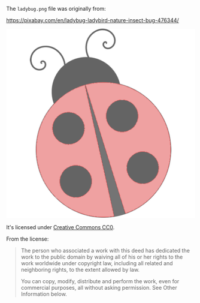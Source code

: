 The `ladybug.png` file was originally from:

https://pixabay.com/en/ladybug-ladybird-nature-insect-bug-476344/

![](ladybug.png)

It's licensed under [Creative Commons CC0][].

From the license:

> The person who associated a work with this deed has dedicated the work to the
> public domain by waiving all of his or her rights to the work worldwide under
> copyright law, including all related and neighboring rights, to the extent
> allowed by law.
>
> You can copy, modify, distribute and perform the work, even for commercial
> purposes, all without asking permission. See Other Information below.

[Creative Commons CC0]: https://creativecommons.org/publicdomain/zero/1.0/deed.en
